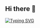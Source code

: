 ## Hi there 👋

[![Typing SVG](https://readme-typing-svg.demolab.com/?lines=Hi,+I'm+Marco;I+program+robots;When+they+don't+listen...;I+hit+them+with+a+hammer)](https://git.io/typing-svg)
<!--
**marco28p/marco28p** is a ✨ _special_ ✨ repository because its `README.md` (this file) appears on your GitHub profile.

Here are some ideas to get you started:

- 🔭 I’m currently working on ...
- 🌱 I’m currently learning ...
- 👯 I’m looking to collaborate on ...
- 🤔 I’m looking for help with ...
- 💬 Ask me about ...
- 📫 How to reach me: ...
- 😄 Pronouns: ...
- ⚡ Fun fact: ...
-->
